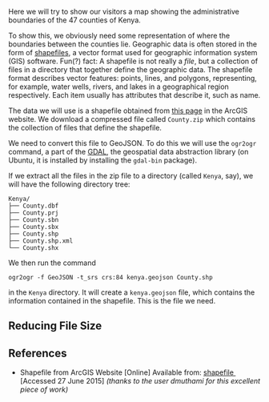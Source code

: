 
Here we will try to show our visitors a map showing the administrative 
boundaries of the 47 counties of Kenya.

To show this, we obviously need some representation of where the boundaries 
between the counties lie. Geographic data is often stored in the form of 
[shapefiles](https://en.wikipedia.org/wiki/Shapefile), a vector format used for 
geographic information system (GIS) software. Fun(?) fact: A shapefile is not 
really a *file*, but a collection of files in a directory that together define 
the geographic data. The shapefile format describes vector features: points, 
lines, and polygons, representing, for example, water wells, rivers, and lakes 
in a geographical region respectively. Each item usually has attributes that 
describe it, such as name.

The data we will use is a shapefile obtained from 
[this page](http://www.arcgis.com/home/item.html?id=5f83ca29e5b849b8b05bc0b281ae27bc) 
in the ArcGIS website. We download a compressed file called `County.zip` which 
contains the collection of files that define the shapefile.

We need to convert this file to GeoJSON. To do this we will use the `ogr2ogr` 
command, a part of the [GDAL](http://www.gdal.org/), the geospatial data 
abstraction library (on Ubuntu, it is installed by installing the `gdal-bin` 
package).

If we extract all the files in the zip file to a directory (called `Kenya`, 
say), we will have the following directory tree:

    Kenya/
    ├── County.dbf
    ├── County.prj
    ├── County.sbn
    ├── County.sbx
    ├── County.shp
    ├── County.shp.xml
    └── County.shx

We then run the command 

    ogr2ogr -f GeoJSON -t_srs crs:84 kenya.geojson County.shp

in the `Kenya` directory. It will create a `kenya.geojson` file, which contains 
the information contained in the shapefile. This is the file we need.

## Reducing File Size









## References

* Shapefile from ArcGIS Website [Online] Available from:
  [shapefile&nbsp;<i class="fa external-link"></i>](http://www.arcgis.com/home/item.html?id=5f83ca29e5b849b8b05bc0b281ae27bc) 
  [Accessed 27&nbsp;June&nbsp;2015] 
  *(thanks to the user dmuthami for this excellent piece of work)*
